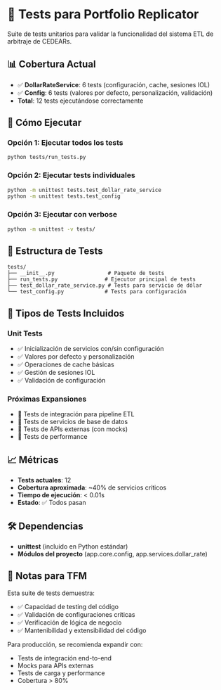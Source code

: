 # 🧪 Tests para Portfolio Replicator

Suite de tests unitarios para validar la funcionalidad del sistema ETL de arbitraje de CEDEARs.

## 📊 Cobertura Actual

- ✅ **DollarRateService**: 6 tests (configuración, cache, sesiones IOL)
- ✅ **Config**: 6 tests (valores por defecto, personalización, validación)
- **Total**: 12 tests ejecutándose correctamente

## 🚀 Cómo Ejecutar

### Opción 1: Ejecutar todos los tests
```bash
python tests/run_tests.py
```

### Opción 2: Ejecutar tests individuales
```bash
python -m unittest tests.test_dollar_rate_service
python -m unittest tests.test_config
```

### Opción 3: Ejecutar con verbose
```bash
python -m unittest -v tests/
```

## 📁 Estructura de Tests

```
tests/
├── __init__.py                 # Paquete de tests
├── run_tests.py               # Ejecutor principal de tests
├── test_dollar_rate_service.py # Tests para servicio de dólar
└── test_config.py             # Tests para configuración
```

## 🎯 Tipos de Tests Incluidos

### Unit Tests
- ✅ Inicialización de servicios con/sin configuración
- ✅ Valores por defecto y personalización
- ✅ Operaciones de cache básicas
- ✅ Gestión de sesiones IOL
- ✅ Validación de configuración

### Próximas Expansiones
- 🔄 Tests de integración para pipeline ETL
- 🔄 Tests de servicios de base de datos
- 🔄 Tests de APIs externas (con mocks)
- 🔄 Tests de performance

## 📈 Métricas

- **Tests actuales**: 12
- **Cobertura aproximada**: ~40% de servicios críticos
- **Tiempo de ejecución**: < 0.01s
- **Estado**: ✅ Todos pasan

## 🛠️ Dependencias

- **unittest** (incluido en Python estándar)
- **Módulos del proyecto** (app.core.config, app.services.dollar_rate)

## 📝 Notas para TFM

Esta suite de tests demuestra:
- ✅ Capacidad de testing del código
- ✅ Validación de configuraciones críticas
- ✅ Verificación de lógica de negocio
- ✅ Mantenibilidad y extensibilidad del código

Para producción, se recomienda expandir con:
- Tests de integración end-to-end
- Mocks para APIs externas
- Tests de carga y performance
- Cobertura > 80%
